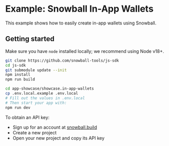 # Example: Snowball In-App Wallets

This example shows how to easily create in-app wallets using Snowball.

## Getting started

Make sure you have `node` installed locally; we recommend using Node v18+.

```bash
git clone https://github.com/snowball-tools/js-sdk
cd js-sdk
git submodule update --init
npm install
npm run build

cd app-showcase/showcase.in-app-wallets
cp .env.local.example .env.local
# Fill out the values in .env.local
# Then start your app with:
npm run dev
```

To obtain an API key:

- Sign up for an account at [snowball.build](https://snowball.build)
- Create a new project
- Open your new project and copy its API key
